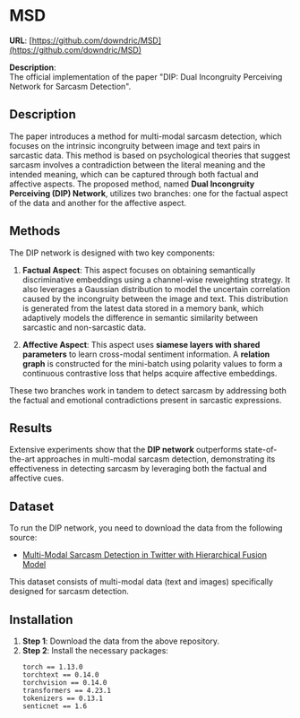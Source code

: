 # MSD
**URL**: [https://github.com/downdric/MSD](https://github.com/downdric/MSD)

**Description**:  
The official implementation of the paper "DIP: Dual Incongruity Perceiving Network for Sarcasm Detection".

## Description
The paper introduces a method for multi-modal sarcasm detection, which focuses on the intrinsic incongruity between image and text pairs in sarcastic data. This method is based on psychological theories that suggest sarcasm involves a contradiction between the literal meaning and the intended meaning, which can be captured through both factual and affective aspects. The proposed method, named **Dual Incongruity Perceiving (DIP) Network**, utilizes two branches: one for the factual aspect of the data and another for the affective aspect.

## Methods
The DIP network is designed with two key components:
1. **Factual Aspect**: This aspect focuses on obtaining semantically discriminative embeddings using a channel-wise reweighting strategy. It also leverages a Gaussian distribution to model the uncertain correlation caused by the incongruity between the image and text. This distribution is generated from the latest data stored in a memory bank, which adaptively models the difference in semantic similarity between sarcastic and non-sarcastic data.
  
2. **Affective Aspect**: This aspect uses **siamese layers with shared parameters** to learn cross-modal sentiment information. A **relation graph** is constructed for the mini-batch using polarity values to form a continuous contrastive loss that helps acquire affective embeddings.

These two branches work in tandem to detect sarcasm by addressing both the factual and emotional contradictions present in sarcastic expressions.

## Results
Extensive experiments show that the **DIP network** outperforms state-of-the-art approaches in multi-modal sarcasm detection, demonstrating its effectiveness in detecting sarcasm by leveraging both the factual and affective cues.

## Dataset
To run the DIP network, you need to download the data from the following source:
- [Multi-Modal Sarcasm Detection in Twitter with Hierarchical Fusion Model](https://github.com/ZLJ2015106/pytorch-multimodal_sarcasm_detection.git)

This dataset consists of multi-modal data (text and images) specifically designed for sarcasm detection.

## Installation
1. **Step 1**: Download the data from the above repository.
2. **Step 2**: Install the necessary packages:
    ```
    torch == 1.13.0
    torchtext == 0.14.0
    torchvision == 0.14.0
    transformers == 4.23.1
    tokenizers == 0.13.1
    senticnet == 1.6
    ```